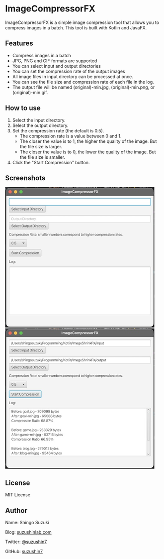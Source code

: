 # ImageCompressorFX

ImageCompressorFX is a simple image compression tool that allows you to compress images in a batch.
This tool is built with Kotlin and JavaFX.

## Features

- Compress images in a batch
- JPG, PNG and GIF formats are supported
- You can select input and output directories
- You can set the compression rate of the output images
- All image files in input directory can be processed at once.
- You can see the file size and compression rate of each file in the log.
- The output file will be named (original)-min.jpg, (original)-min.png, or (original)-min.gif.

## How to use

1. Select the input directory.
2. Select the output directory.
3. Set the compression rate (the default is 0.5).
   - The compression rate is a value between 0 and 1.
   - The closer the value is to 1, the higher the quality of the image. But the file size is larger.
   - The closer the value is to 0, the lower the quality of the image. But the file size is smaller.
4. Click the "Start Compression" button.

## Screenshots

![main-screen-1](/screenshot/main-screen-1.jpg)
![main-screen-2](/screenshot/main-screen-2.jpg)

## License

MIT License

## Author

Name: Shingo Suzuki

Blog: [suzushinlab.com](https://suzushinlab.com/)

Twitter: [@suzushin7](https://twitter.com/suzushin7)

GitHub: [suzushin7](https://github.com/suzushin7)
